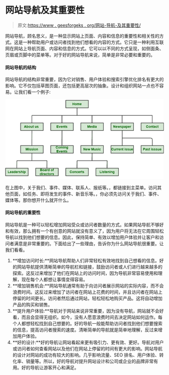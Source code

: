 # 网站导航及其重要性

> 原文:[https://www . geesforgeks . org/网站-导航-及其重要性/](https://www.geeksforgeeks.org/website-navigation-and-its-importance/)

网站导航，顾名思义，是一种显示网站上页面、内容和信息的重要性和相关性的方式。这是一种帮助用户或访问者找到他们想看的内容的方式。它只是一种利用互联网在网站上导航页面、内容和信息的方式。它可以以不同的方式呈现，如侧面条、页眉或页脚中的菜单等。对于好的网站导航来说，简单是非常必要和重要的。

#### 网站导航的结构

网站导航的结构非常重要，因为它对销售、用户体验和搜索引擎优化排名有更大的影响。它不仅包括草图页面，还包括更高层次的抽象。设计和组织网站一点也不容易。让我们看一个例子:

![](img/7bca9418b22dbb04facab0e869625d4a.png)

在上图中，关于我们、事件、媒体、联系人、报纸等。，都链接到主菜单。访问其他页面，如任务、即将发生的事件、新音乐等。，你必须先访问关于我们、事件、媒体等。那你想开什么就开什么。

#### 网站导航的重要性

网站导航是一种可以轻松增加网站受众或访问者数量的方式。如果网站导航不够好和有效，那么拥有一个有创意的网站就没有意义了，因为用户将无法在它周围轻松导航以找到他们想要的信息。因此，保持简单、有效以增加用户体验并让客户和访问者满意是非常重要的。下面给出了一些理由，告诉你为什么网站导航很重要。让我们看看。

1.  **增加访问时长:**网站导航帮助人们非常轻松有效地找到自己想看的信息。好的网站导航提供清晰简单的导航栏和链接，鼓励访问者或人们进行越来越多的探索。这反过来增加了他们在网站上的访问时间，因为导航非常容易使用和理解，现在每个人都想让事情变得容易。
2.  **增加销售机会:**网站导航通常有助于向访问者展示网站的实际内容，而不会浪费时间。这反过来增加了访问者在网站上花费的时间，并且访问者在网站上停留的时间更长。访问者然后通过网站，轻松轻松地购买产品。这将自动增加产品的购买和销售。
3.  **提升用户体验:**导航对于网站来说非常重要，因为没有导航，网站就不会好看，而且会显得无组织。如今，没有人愿意浪费时间去决定网站如何运作。每个人都想轻松找到自己想要的。好的导航一般能帮助访问者找到他们想要搜索的信息，提高访问者搜索的速度。清晰简单的导航就是简单地理解，反过来增加用户体验。
4.  **好的设计:**好的导航让网站看起来更有吸引力、更有效、更好。导航对用户或访问者如何查看网站以及他们在网站上停留的时间有更大的影响。网站导航的设计对网站的成功有较大的影响。几乎影响流量、SEO 排名、用户体验、转化率、销量等。所以，好的导航对提升网站设计和公司或企业的品牌非常有用。好的导航让游客开心和满足。